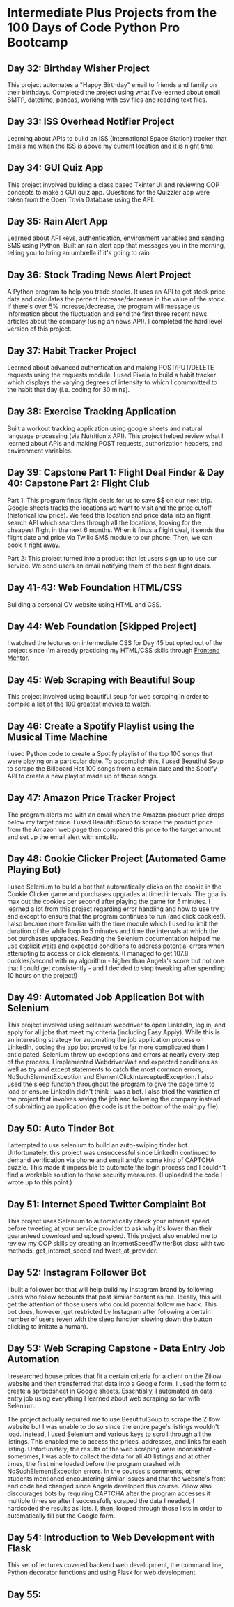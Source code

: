 <h1> Intermediate Plus Projects from the 100 Days of Code Python Pro Bootcamp </h1>
<h2> Day 32: Birthday Wisher Project </h2>
This project automates a "Happy Birthday" email to friends and family on their birthdays. Completed the project using what I've learned about email SMTP, datetime, pandas, working with csv files and reading text files. 

<h2> Day 33: ISS Overhead Notifier Project </h2>
Learning about APIs to build an ISS (International Space Station) tracker that emails me when the ISS is above my current location and it is night time.

<h2> Day 34: GUI Quiz App </h2>
This project involved building a class based Tkinter UI and reviewing OOP concepts to make a GUI quiz app. Questions for the Quizzler app were taken from the Open Trivia Database using the API. 

<h2> Day 35: Rain Alert App </h2>
Learned about API keys, authentication, environment variables and sending SMS using Python. Built an rain alert app that messages you in the morning, telling you to bring an umbrella if it's going to rain.

<h2> Day 36: Stock Trading News Alert Project </h2>
A Python program to help you trade stocks. It uses an API to get stock price data and calculates the percent increase/decrease in the value of the stock. If there's over 5% increase/decrease, the program will message us information about the fluctuation and send the first three recent news articles about the company (using an news API). I completed the hard level version of this project.

<h2> Day 37: Habit Tracker Project </h2>
Learned about advanced authentication and making POST/PUT/DELETE requests using the requests module. I used Pixela to build a habit tracker which displays the varying degrees of intensity to which I commmitted to the habit that day (i.e. coding for 30 mins).

<h2> Day 38: Exercise Tracking Application </h2>
Built a workout tracking application using google sheets and natural language processing (via Nutritionix API). This project helped review what I learned about APIs and making POST requests, authorization headers, and environment variables.

<h2> Day 39: Capstone Part 1: Flight Deal Finder & Day 40: Capstone Part 2: Flight Club</h2>

Part 1: This program finds flight deals for us to save $$ on our next trip. Google sheets tracks the locations we want to visit and the price cutoff (historical low price). We feed this location and price data into an flight search API which searches through all the locations, looking for the cheapest flight in the next 6 months. When it finds a flight deal, it sends the flight date and price via Twilio SMS module to our phone. Then, we can book it right away.

Part 2: This project turned into a product that let users sign up to use our service. We send users an email notifying them of the best flight deals.

<h2> Day 41-43: Web Foundation HTML/CSS </h2>
Building a personal CV website using HTML and CSS. 

<h2> Day 44: Web Foundation [Skipped Project] </h2>
I watched the lectures on intermediate CSS for Day 45 but opted out of the project since I'm already practicing my HTML/CSS skills through <a href="https://www.frontendmentor.io/profile/rachanahegde">Frontend Mentor</a>.

<h2> Day 45: Web Scraping with Beautiful Soup </h2>
This project involved using beautiful soup for web scraping in order to compile a list of the 100 greatest movies to watch. 

<h2> Day 46: Create a Spotify Playlist using the Musical Time Machine </h2>
I used Python code to create a Spotify playlist of the top 100 songs that were playing on a particular date. To accomplish this, I used Beautiful Soup to scrape the Billboard Hot 100 songs from a certain date and the Spotify API to create a new playlist made up of those songs.

<h2> Day 47: Amazon Price Tracker Project </h2>
The program alerts me with an email when the Amazon product price drops below my target price. I used BeautifulSoup to scrape the product price from the Amazon web page then compared this price to the target amount and set up the email alert with smtplib.

<h2> Day 48: Cookie Clicker Project (Automated Game Playing Bot) </h2>
I used Selenium to build a bot that automatically clicks on the cookie in the Cookie Clicker game and purchases upgrades at timed intervals. The goal is max out the cookies per second after playing the game for 5 minutes. I learned a lot from this project regarding error handling and how to use try and except to ensure that the program continues to run (and click cookies!). I also became more familiar with the time module which I used to limit the duration of the while loop to 5 minutes and time the intervals at which the bot purchases upgrades. Reading the Selenium documentation helped me use explicit waits and expected conditions to address potential errors when attempting to access or click elements. (I managed to get 107.8 cookies/second with my algorithm - higher than Angela's score but not one that I could get consistently - and I decided to stop tweaking after spending 10 hours on the project!) 

<h2> Day 49: Automated Job Application Bot with Selenium </h2>
This project involved using selenium webdriver to open LinkedIn, log in, and apply for all jobs that meet my criteria (including Easy Apply). While this is an interesting strategy for automating the job application process on LinkedIn, coding the app bot proved to be far more complicated than I anticipated. Selenium threw up exceptions and errors at nearly every step of the process. I implemented WebdriverWait and expected conditions as well as try and except statements to catch the most common errors, NoSuchElementException and ElementClickInterceptedException. I also used the sleep function throughout the program to give the page time to load or ensure LinkedIn didn't think I was a bot. I also tried the variation of the project that involves saving the job and following the company instead of submitting an application (the code is at the bottom of the main.py file).

<h2> Day 50: Auto Tinder Bot </h2>
I attempted to use selenium to build an auto-swiping tinder bot. Unfortunately, this project was unsuccessful since LinkedIn continued to demand verification via phone and email and/or some kind of CAPTCHA puzzle. This made it impossible to automate the login process and I couldn't find a workable solution to these security measures. (I uploaded the code I wrote up to this point.)

<h2> Day 51: Internet Speed Twitter Complaint Bot </h2>
This project uses Selenium to automatically check your internet speed before tweeting at your service provider to ask why it's lower than their guaranteed download and upload speed. This project also enabled me to review my OOP skills by creating an InternetSpeedTwitterBot class with two methods, get_internet_speed and tweet_at_provider. 

<h2> Day 52: Instagram Follower Bot </h2>
I built a follower bot that will help build my Instagram brand by following users who follow accounts that post similar content as me. Ideally, this will get the attention of those users who could potential follow me back. This bot does, however, get restricted by Instagram after following a certain number of users (even with the sleep function slowing down the button clicking to imitate a human).

<h2> Day 53: Web Scraping Capstone - Data Entry Job Automation </h2>
I researched house prices that fit a certain criteria for a client on the Zillow website and then transferred that data into a Google form. I used the form to create a spreedsheet in Google sheets. Essentially, I automated an data entry job using everything I learned about web scraping so far with Selenium. 

The project actually required me to use BeautifulSoup to scrape the Zillow website but I was unable to do so since the entire page's listings wouldn't load. Instead, I used Selenium and various keys to scroll through all the listings. This enabled me to access the prices, addresses, and links for each listing. Unfortunately, the results of the web scraping were inconsistent - sometimes, I was able to collect the data for all 40 listings and at other times, the first nine loaded before the program crashed with NoSuchElementException errors. In the courses's comments, other students mentioned encountering similar issues and that the website's front end code had changed since Angela developed this course. Zillow also discourages bots by requiring CAPTCHA after the program accesses it multiple times so after I successfully scraped the data I needed, I hardcoded the results as lists. I, then, looped through those lists in order to automatically fill out the Google form.

<h2> Day 54: Introduction to Web Development with Flask </h2>
This set of lectures covered backend web development, the command line, Python decorator functions and using Flask for web development. 

<h2> Day 55: </h2>
